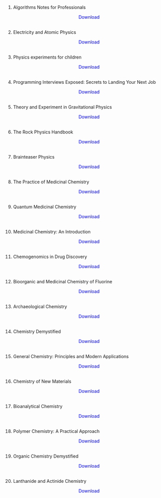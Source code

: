1. Algorithms Notes for Professionals</br>
                <a href="https://github.com/manjunath5496/Medicinal-Plants-Books/blob/master/bk1.pdf" target="_blank" style="text-decoration:none"> <font color="blue"> <center> Download</center></font> </a></br>
                
            
2. Electricity and Atomic Physics</br>
                <a href="https://github.com/manjunath5496/Medicinal-Plants-Books/blob/master/bk2.pdf" target="_blank" style="text-decoration:none"> <font color="blue"> <center> Download</center></font> </a></br>
                
3.  Physics experiments for children</br>
                <a href="https://github.com/manjunath5496/Medicinal-Plants-Books/blob/master/bk3.pdf" target="_blank" style="text-decoration:none"> <font color="blue"> <center> Download</center></font> </a></br>
                
4.  Programming Interviews Exposed: Secrets to Landing Your Next Job </br>
                <a href="https://github.com/manjunath5496/Medicinal-Plants-Books/blob/master/bk4.pdf" target="_blank" style="text-decoration:none"> <font color="blue"> <center> Download</center></font> </a></br>
                
            
5. Theory and Experiment in Gravitational Physics </br>
                <a href="https://github.com/manjunath5496/Medicinal-Plants-Books/blob/master/bk5.pdf" target="_blank" style="text-decoration:none"> <font color="blue"> <center> Download</center></font> </a></br>
                
6. The Rock Physics Handbook</br>
                <a href="https://github.com/manjunath5496/Medicinal-Plants-Books/blob/master/bk6.pdf" target="_blank" style="text-decoration:none"> <font color="blue"> <center> Download</center></font> </a></br>
                
7. Brainteaser Physics</br>
                <a href="https://github.com/manjunath5496/Medicinal-Plants-Books/blob/master/bk7.pdf" target="_blank" style="text-decoration:none"> <font color="blue"> <center> Download</center></font> </a></br>
                
8. The Practice of Medicinal Chemistry</br>
                <a href="https://github.com/manjunath5496/Medicinal-Plants-Books/blob/master/bk8.pdf" target="_blank" style="text-decoration:none"> <font color="blue"> <center> Download</center></font> </a></br>               
              
9. Quantum Medicinal Chemistry</br>
                <a href="https://github.com/manjunath5496/Medicinal-Plants-Books/blob/master/bk9.pdf" target="_blank" style="text-decoration:none"> <font color="blue"> <center> Download</center></font> </a></br>               

10. Medicinal Chemistry: An Introduction</br>
                <a href="https://github.com/manjunath5496/Medicinal-Plants-Books/blob/master/bk10.pdf" target="_blank" style="text-decoration:none"> <font color="blue"> <center> Download</center></font> </a></br> 
                

11. Chemogenomics in Drug Discovery</br>
                <a href="https://github.com/manjunath5496/Medicinal-Plants-Books/blob/master/bk11.pdf" target="_blank" style="text-decoration:none"> <font color="blue"> <center> Download</center></font> </a></br>               

12. Bioorganic and Medicinal Chemistry of Fluorine</br>
                <a href="https://github.com/manjunath5496/Medicinal-Plants-Books/blob/master/bk12.pdf" target="_blank" style="text-decoration:none"> <font color="blue"> <center> Download</center></font> </a></br> 
                

13. Archaeological Chemistry</br>
                <a href="https://github.com/manjunath5496/Medicinal-Plants-Books/blob/master/bk13.pdf" target="_blank" style="text-decoration:none"> <font color="blue"> <center> Download</center></font> </a></br>               

14. Chemistry Demystified</br>
                <a href="https://github.com/manjunath5496/Medicinal-Plants-Books/blob/master/bk14.pdf" target="_blank" style="text-decoration:none"> <font color="blue"> <center> Download</center></font> </a></br> 

15. General Chemistry: Principles and Modern Applications</br>
                <a href="https://github.com/manjunath5496/Medicinal-Plants-Books/blob/master/bk15.pdf" target="_blank" style="text-decoration:none"> <font color="blue"> <center> Download</center></font> </a></br>               

16. Chemistry of New Materials</br>
                <a href="https://github.com/manjunath5496/Medicinal-Plants-Books/blob/master/bk16.pdf" target="_blank" style="text-decoration:none"> <font color="blue"> <center> Download</center></font> </a></br> 


17. Bioanalytical Chemistry</br>
                <a href="https://github.com/manjunath5496/Medicinal-Plants-Books/blob/master/bk17.pdf" target="_blank" style="text-decoration:none"> <font color="blue"> <center> Download</center></font> </a></br>               

18. Polymer Chemistry: A Practical Approach</br>
                <a href="https://github.com/manjunath5496/Medicinal-Plants-Books/blob/master/bk18.pdf" target="_blank" style="text-decoration:none"> <font color="blue"> <center> Download</center></font> </a></br> 
                
              
19. Organic Chemistry Demystified</br>
                <a href="https://github.com/manjunath5496/Medicinal-Plants-Books/blob/master/bk19.pdf" target="_blank" style="text-decoration:none"> <font color="blue"> <center> Download</center></font> </a></br>               

20. Lanthanide and Actinide Chemistry</br>
                <a href="https://github.com/manjunath5496/Medicinal-Plants-Books/blob/master/bk20.pdf" target="_blank" style="text-decoration:none"> <font color="blue"> <center> Download</center></font> </a></br>                 
                
                
                
                
                








